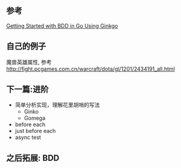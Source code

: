 



## 参考

[Getting Started with BDD in Go Using Ginkgo](https://semaphoreci.com/community/tutorials/getting-started-with-bdd-in-go-using-ginkgo)


## 自己的例子

魔兽英雄属性, 参考 http://fight.pcgames.com.cn/warcraft/dota/gl/1201/2434191_all.html

## 下一篇:进阶

*  简单分析实现，理解花里胡哨的写法
    -  Ginko
    -  Gomega
*  before each
*  just before each
*  async test

## 之后拓展: BDD
